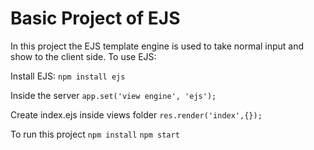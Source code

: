 # Basic Project of EJS
In this project the EJS template engine is used to take normal input and show to the client side. To use EJS:

Install EJS:
`npm install ejs`

Inside the server
`app.set('view engine', 'ejs');`

Create index.ejs inside views folder
`res.render('index',{});`

To run this project
`npm install`
 `npm start`
